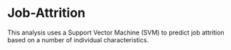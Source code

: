 # Job-Attrition
This analysis uses a Support Vector Machine (SVM) to predict job attrition based on a number of individual characteristics. 
